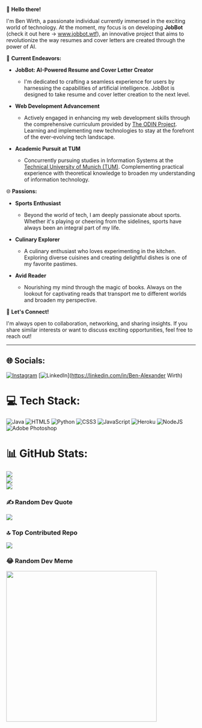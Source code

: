 👋 **Hello there!**

I'm Ben Wirth, a passionate individual currently immersed in the exciting world of technology. At the moment, my focus is on developing **JobBot** (check it out here -> www.jobbot.wtf), an innovative project that aims to revolutionize the way resumes and cover letters are created through the power of AI.

🚀 **Current Endeavors:**

- **JobBot: AI-Powered Resume and Cover Letter Creator**
  - I'm dedicated to crafting a seamless experience for users by harnessing the capabilities of artificial intelligence. JobBot is designed to take resume and cover letter creation to the next level.

- **Web Development Advancement**
  - Actively engaged in enhancing my web development skills through the comprehensive curriculum provided by [The ODIN Project](https://www.theodinproject.com/). Learning and implementing new technologies to stay at the forefront of the ever-evolving tech landscape.

- **Academic Pursuit at TUM**
  - Concurrently pursuing studies in Information Systems at the [Technical University of Munich (TUM)](https://www.tum.de/). Complementing practical experience with theoretical knowledge to broaden my understanding of information technology.

🌐 **Passions:**

- **Sports Enthusiast**
  - Beyond the world of tech, I am deeply passionate about sports. Whether it's playing or cheering from the sidelines, sports have always been an integral part of my life.

- **Culinary Explorer**
  - A culinary enthusiast who loves experimenting in the kitchen. Exploring diverse cuisines and creating delightful dishes is one of my favorite pastimes.

- **Avid Reader**
  - Nourishing my mind through the magic of books. Always on the lookout for captivating reads that transport me to different worlds and broaden my perspective.

🌟 **Let's Connect!**

I'm always open to collaboration, networking, and sharing insights. If you share similar interests or want to discuss exciting opportunities, feel free to reach out!

---

## 🌐 Socials:
[![Instagram](https://img.shields.io/badge/Instagram-%23E4405F.svg?logo=Instagram&logoColor=white)](https://instagram.com/ben.w1r) [![LinkedIn](https://img.shields.io/badge/LinkedIn-%230077B5.svg?logo=linkedin&logoColor=white)](https://linkedin.com/in/Ben-Alexander Wirth) 

# 💻 Tech Stack:
![Java](https://img.shields.io/badge/java-%23ED8B00.svg?style=for-the-badge&logo=openjdk&logoColor=white) ![HTML5](https://img.shields.io/badge/html5-%23E34F26.svg?style=for-the-badge&logo=html5&logoColor=white) ![Python](https://img.shields.io/badge/python-3670A0?style=for-the-badge&logo=python&logoColor=ffdd54) ![CSS3](https://img.shields.io/badge/css3-%231572B6.svg?style=for-the-badge&logo=css3&logoColor=white) ![JavaScript](https://img.shields.io/badge/javascript-%23323330.svg?style=for-the-badge&logo=javascript&logoColor=%23F7DF1E) ![Heroku](https://img.shields.io/badge/heroku-%23430098.svg?style=for-the-badge&logo=heroku&logoColor=white) ![NodeJS](https://img.shields.io/badge/node.js-6DA55F?style=for-the-badge&logo=node.js&logoColor=white) ![Adobe Photoshop](https://img.shields.io/badge/adobe%20photoshop-%2331A8FF.svg?style=for-the-badge&logo=adobe%20photoshop&logoColor=white)
# 📊 GitHub Stats:
![](https://github-readme-stats.vercel.app/api?username=benw1r&theme=radical&hide_border=true&include_all_commits=true&count_private=true)<br/>
![](https://github-readme-streak-stats.herokuapp.com/?user=benw1r&theme=radical&hide_border=true)<br/>
![](https://github-readme-stats.vercel.app/api/top-langs/?username=benw1r&theme=radical&hide_border=true&include_all_commits=true&count_private=true&layout=compact)

### ✍️ Random Dev Quote
![](https://quotes-github-readme.vercel.app/api?type=horizontal&theme=radical)

### 🔝 Top Contributed Repo
![](https://github-contributor-stats.vercel.app/api?username=benw1r&limit=5&theme=radical&combine_all_yearly_contributions=true)

### 😂 Random Dev Meme
<img src='https://randommeme-five.vercel.app/' style="height: 400px;"/>

<!-- Proudly created with GPRM ( https://gprm.itsvg.in ) -->

